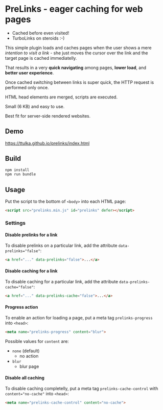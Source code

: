 # PreLinks - eager caching for web pages

- Cached before even visited!
- TurboLinks on steroids :-)

This simple plugin loads and caches pages when the user shows a mere *intention to visit a link* - she just moves the cursor over the link and the target page is cached immediatelly.

That results in a very **quick navigating** among pages, **lower load**, and **better user experience**.

Once cached switching between links is super quick, the HTTP request is performed only once.

HTML head elements are merged, scripts are executed.

Small (6 KB) and easy to use.

Best fit for server-side rendered websites. 

## Demo

<https://ttulka.github.io/prelinks/index.html>

## Build

```sh
npm install
npm run bundle
```

## Usage

Put the script to the bottom of `<body>` into each HTML page:

```html
<script src="prelinks.min.js" id="prelinks" defer></script>
```

### Settings

#### Disable prelinks for a link

To disable prelinks on a particular link, add the attribute `data-prelinks="false"`:

```html
<a href="..." data-prelinks="false">...</a>
```

#### Disable caching for a link

To disable caching for a particular link, add the attribute `data-prelinks-cache="false"`:

```html
<a href="..." data-prelinks-cache="false">...</a>
```

#### Progress action

To enable an action for loading a page, put a meta tag `prelinks-progress` into `<head>`:

```html
<meta name="prelinks-progress" content="blur">
```

Possible values for `content` are:

- `none` (default)
  - no action
- `blur`
  - blur page

#### Disable all caching

To disable caching completelly, put a meta tag `prelinks-cache-control` with `content="no-cache"` into `<head>`:

```html
<meta name="prelinks-cache-control" content="no-cache">
```
